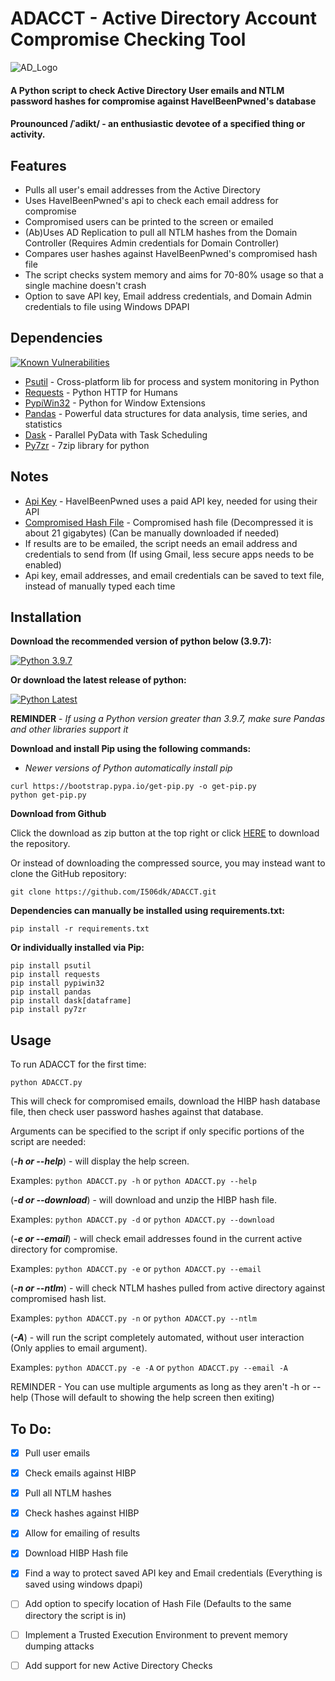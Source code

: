 # ADACCT - Active Directory Account Compromise Checking Tool

![AD_Logo](https://user-images.githubusercontent.com/33561466/138386605-36291c2a-c68f-4390-84a7-5567d8b624e1.png)

#### A Python script to check Active Directory User emails and NTLM password hashes for compromise against HaveIBeenPwned's database
#### Prounounced /ˈadikt/ - an enthusiastic devotee of a specified thing or activity.

## Features
- Pulls all user's email addresses from the Active Directory
- Uses HaveIBeenPwned's api to check each email address for compromise
- Compromised users can be printed to the screen or emailed
- (Ab)Uses AD Replication to pull all NTLM hashes from the Domain Controller (Requires Admin credentials for Domain Controller)
- Compares user hashes against HaveIBeenPwned's compromised hash file
- The script checks system memory and aims for 70-80% usage so that a single machine doesn't crash
- Option to save API key, Email address credentials, and Domain Admin credentials to file using Windows DPAPI

## Dependencies 
[![Known Vulnerabilities](https://snyk.io/test/github/I506dk/ADACCT/badge.svg)](https://snyk.io/test/github/I506dk/ADACCT)
- [Psutil](https://pypi.org/project/psutil/) - Cross-platform lib for process and system monitoring in Python
- [Requests](https://pypi.org/project/requests/) - Python HTTP for Humans
- [PypiWin32](https://pypi.org/project/pywin32/) - Python for Window Extensions
- [Pandas](https://pypi.org/project/pandas/) - Powerful data structures for data analysis, time series, and statistics
- [Dask](https://pypi.org/project/dask/) - Parallel PyData with Task Scheduling
- [Py7zr](https://pypi.org/project/py7zr/) - 7zip library for python

## Notes
- [Api Key](https://haveibeenpwned.com/API/Key) - HaveIBeenPwned uses a paid API key, needed for using their API
- [Compromised Hash File](https://haveibeenpwned.com/Passwords) - Compromised hash file (Decompressed it is about 21 gigabytes) (Can be manually downloaded if needed)
- If results are to be emailed, the script needs an email address and credentials to send from (If using Gmail, less secure apps needs to be enabled)
- Api key, email addresses, and email credentials can be saved to text file, instead of manually typed each time

## Installation
**Download the recommended version of python below (3.9.7):**

[![Python 3.9.7](https://img.shields.io/badge/python-3.9.7-blue.svg)](https://www.python.org/downloads/release/python-397/)

**Or download the latest release of python:**

[![Python Latest](https://img.shields.io/badge/python-latest-blue.svg)](https://www.python.org/downloads/windows/)

**REMINDER** - *If using a Python version greater than 3.9.7, make sure Pandas and other libraries support it*

**Download and install Pip using the following commands:**
- *Newer versions of Python automatically install pip*
```
curl https://bootstrap.pypa.io/get-pip.py -o get-pip.py
python get-pip.py
```

**Download from Github**

Click the download as zip button at the top right or click [HERE](https://github.com/I506dk/ADACCT/archive/refs/heads/main.zip) to download the repository.

Or instead of downloading the compressed source, you may instead want to clone the GitHub repository: 
```
git clone https://github.com/I506dk/ADACCT.git
```


**Dependencies can manually be installed using requirements.txt:**
```
pip install -r requirements.txt
```
**Or individually installed via Pip:**
```
pip install psutil
pip install requests
pip install pypiwin32
pip install pandas
pip install dask[dataframe]
pip install py7zr
```

## Usage
To run ADACCT for the first time:
```
python ADACCT.py
```
This will check for compromised emails, download the HIBP hash database file, then check user password hashes against that database.

Arguments can be specified to the script if only specific portions of the script are needed:

(***-h or --help***) - will display the help screen.

Examples: ```python ADACCT.py -h``` or ```python ADACCT.py --help```

(***-d or --download***)  - will download and unzip the HIBP hash file.

Examples: ```python ADACCT.py -d``` or ```python ADACCT.py --download```

(***-e or --email***) - will check email addresses found in the current active directory for compromise.

Examples: ```python ADACCT.py -e``` or ```python ADACCT.py --email```

(***-n or --ntlm***) - will check NTLM hashes pulled from active directory against compromised hash list.

Examples: ```python ADACCT.py -n``` or ```python ADACCT.py --ntlm```

(***-A***) - will run the script completely automated, without user interaction (Only applies to email argument).

Examples: ```python ADACCT.py -e -A``` or ```python ADACCT.py --email -A```

REMINDER - You can use multiple arguments as long as they aren't -h or --help (Those will default to showing the help screen then exiting)

## To Do:

- [x] Pull user emails
- [x] Check emails against HIBP
- [x] Pull all NTLM hashes
- [x] Check hashes against HIBP
- [x] Allow for emailing of results
- [x] Download HIBP Hash file
- [x] Find a way to protect saved API key and Email credentials (Everything is saved using windows dpapi)
- [ ] Add option to specify location of Hash File (Defaults to the same directory the script is in)
- [ ] Implement a Trusted Execution Environment to prevent memory dumping attacks
- [ ] Add support for new Active Directory Checks



